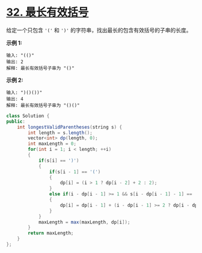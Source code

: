 # [32. 最长有效括号](https://leetcode-cn.com/problems/longest-valid-parentheses/)

给定一个只包含 `'('` 和 `')'` 的字符串，找出最长的包含有效括号的子串的长度。

**示例 1:**

```
输入: "(()"
输出: 2
解释: 最长有效括号子串为 "()"
```

**示例 2:**

```
输入: ")()())"
输出: 4
解释: 最长有效括号子串为 "()()"
```



```java
class Solution {
public:
    int longestValidParentheses(string s) {
        int length = s.length();
        vector<int> dp(length, 0);
        int maxLength = 0;
        for(int i = 1; i < length; ++i)
        {
            if(s[i] == ')')
            {
                if(s[i - 1] == '(')
                {
                    dp[i] = (i > 1 ? dp[i - 2] + 2 : 2);
                }
                else if(i - dp[i - 1] >= 1 && s[i - dp[i - 1] - 1] == '(')
                {
                    dp[i] = dp[i - 1] + (i - dp[i - 1] >= 2 ? dp[i - dp[i - 1] - 2] : 0) + 2;
                }
            }
            maxLength = max(maxLength, dp[i]);
        }
        return maxLength;
    }
};
```